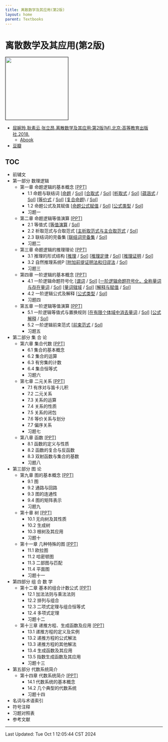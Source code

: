 ```yaml
---
title: 离散数学及其应用(第2版)
layout: home
parent: Textbooks
---
```

# 离散数学及其应用(第2版)

<div>
	<a href="https://www.hep.com.cn/book/show/eb409359-6527-41ae-bf07-4e73f4bb3092">
		<img src="https://node2d-public.hep.com.cn/686bff8422ccd32f68e4b08f991124e1.jpg-small?e=1726546903&token=fz_hnGR7k1CJg3gJX1rpSAWQve4fO7q2Ii7oUBxR:MaUrezZMwVR2SCfkj3YAm5Hd0cU=" style="height: 200px;" border="1">
	</a>
</div>

- [屈婉玲,耿素云,张立昂.离散数学及其应用:第2版[M].北京:高等教育出版社,2018.](https://www.hep.com.cn/book/show/eb409359-6527-41ae-bf07-4e73f4bb3092)
	- [Abook](https://abook.hep.com.cn/1877016)
- [豆瓣](https://book.douban.com/subject/30824839/)

## TOC

- 前辅文
- 第一部分 数理逻辑
	- 第一章 命题逻辑的基本概念 <a href="./p1数理逻辑/ch01命题逻辑的基本概念/ch01命题逻辑的基本概念.pdf">[PPT]</a>
		* 1.1 命题与联结词 \[<a href="./p1数理逻辑/ch01命题逻辑的基本概念/测试题1.1.pdf">命题</a> / <a href="./p1数理逻辑/ch01命题逻辑的基本概念/测试题解答1.1.pdf">Sol</a>\] \[<a href="./p1数理逻辑/ch01命题逻辑的基本概念/测试题1.2~1.3.pdf">合取式</a> / <a href="./p1数理逻辑/ch01命题逻辑的基本概念/测试题解答1.2~1.3.pdf">Sol</a>\] \[<a href="./p1数理逻辑/ch01命题逻辑的基本概念/测试题1.4.pdf">析取式</a> / <a href="./p1数理逻辑/ch01命题逻辑的基本概念/测试题解答1.4.pdf">Sol</a>\] \[<a href="./p1数理逻辑/ch01命题逻辑的基本概念/测试题1.5.pdf">蕴涵式</a> / <a href="./p1数理逻辑/ch01命题逻辑的基本概念/测试题解答1.5.pdf">Sol</a>\] \[<a href="./p1数理逻辑/ch01命题逻辑的基本概念/测试题1.6.pdf">等价式</a> / <a href="./p1数理逻辑/ch01命题逻辑的基本概念/测试题解答1.6.pdf">Sol</a>\] \[<a href="./p1数理逻辑/ch01命题逻辑的基本概念/测试题1.7~1.10.pdf">复合命题</a>\ / <a href="./p1数理逻辑/ch01命题逻辑的基本概念/测试题解答1.7~1.10.pdf">Sol</a>\]
		 * 1.2 命题公式及其赋值 \[<a href="./p1数理逻辑/ch01命题逻辑的基本概念/测试题1.11.pdf">命题公式赋值</a> / <a href="./p1数理逻辑/ch01命题逻辑的基本概念/测试题解答1.11.pdf">Sol</a>\] \[<a href="./p1数理逻辑/ch01命题逻辑的基本概念/测试题1.12~1.13.pdf">公式类型</a> / <a href="./p1数理逻辑/ch01命题逻辑的基本概念/测试题解答1.12~1.13.pdf">Sol</a>\]
		 * 习题一
	- 第二章 命题逻辑等值演算 <a href="./p1数理逻辑/ch02命题逻辑等值演算/ch02命题逻辑等值演算.pdf">[PPT]</a>
		* 2.1 等值式 \[<a href="./p1数理逻辑/ch02命题逻辑等值演算/测试题2.1~2.3.pdf">等值演算</a> / <a href="./p1数理逻辑/ch02命题逻辑等值演算/测试题解答2.1~2.3.pdf">Sol</a>\]
		* 2.2 析取范式与合取范式 \[<a href="./p1数理逻辑/ch02命题逻辑等值演算/测试题2.4~2.9.pdf">主析取范式与主合取范式</a> / <a href="./p1数理逻辑/ch02命题逻辑等值演算/测试题解答2.4~2.9.pdf">Sol</a>\]
		* 2.3 联结词的完备集 \[<a href="./p1数理逻辑/ch02命题逻辑等值演算/测试题2.10~2.14.pdf">联结词完备集</a> / <a href="./p1数理逻辑/ch02命题逻辑等值演算/测试题解答2.10~2.14.pdf">Sol</a>\]
		* 习题二
	- 第三章 命题逻辑的推理理论 <a href="./p1数理逻辑/ch03命题逻辑的推理理论/ch03命题逻辑的推理理论.pdf">[PPT]</a>
		- 3.1 推理的形式结构 \[<a href="./p1数理逻辑/ch03命题逻辑的推理理论/测试题3.1.pdf">推理</a> / <a href="./p1数理逻辑/ch03命题逻辑的推理理论/测试题解答3.1.pdf">Sol</a>\] \[<a href="./p1数理逻辑/ch03命题逻辑的推理理论/测试题3.2~3.3.pdf">推理定律</a> / <a href="./p1数理逻辑/ch03命题逻辑的推理理论/测试题解答3.2~3.3.pdf">Sol</a>\] \[<a href="./p1数理逻辑/ch03命题逻辑的推理理论/测试题3.4~3.5.pdf">推理证明</a> / <a href="./p1数理逻辑/ch03命题逻辑的推理理论/测试题3.4~3.5.pdf">Sol</a>\]
		- 3.2 自然推理系统P \[<a href="./p1数理逻辑/ch03命题逻辑的推理理论/测试题3.6~3.9.pdf">附加前提证明法和归谬法</a> / <a href="./p1数理逻辑/ch03命题逻辑的推理理论/测试题解答3.6~3.9.pdf">Sol</a>\]
		- 习题三
	- 第四章 一阶逻辑的基本概念 <a href="./p1数理逻辑/ch04一阶逻辑基本概念/ch04一阶逻辑基本概念.pdf">[PPT]</a>
		- 4.1 一阶逻辑命题符号化 \[<a href="./p1数理逻辑/ch04一阶逻辑基本概念/测试题4.1.pdf">谓词</a> / <a href="./p1数理逻辑/ch04一阶逻辑基本概念/测试题解答4.1.pdf">Sol</a>\] \[<a href="./p1数理逻辑/ch04一阶逻辑基本概念/测试题4.2~4.3.pdf">一阶逻辑命题符号化、全称量词与存在量词</a> / <a href="./p1数理逻辑/ch04一阶逻辑基本概念/测试题解答4.2~4.3.pdf">Sol</a>\] \[<a href="./p1数理逻辑/ch04一阶逻辑基本概念/测试题4.4.pdf">量词辖域</a> / <a href="./p1数理逻辑/ch04一阶逻辑基本概念/测试题解答4.4.pdf">Sol</a>\] \[<a href="./p1数理逻辑/ch04一阶逻辑基本概念/测试题4.5~4.6.pdf">解释与赋值</a> / <a href="./p1数理逻辑/ch04一阶逻辑基本概念/测试题解答4.5~4.6.pdf">Sol</a>\]
		- 4.2 一阶逻辑公式及解释 \[<a href="./p1数理逻辑/ch04一阶逻辑基本概念/测试题4.7~4.10.pdf">公式类型</a> / <a href="./p1数理逻辑/ch04一阶逻辑基本概念/测试题解答4.7~4.10.pdf">Sol</a>\]
		- 习题四
	- 第五章  一阶逻辑等值演算 <a href="./p1数理逻辑/ch05一阶逻辑等值演算/ch05一阶逻辑等值演算.pdf">[PPT]</a>
		- 5.1 一阶逻辑等值式与置换规则 \[<a href="./p1数理逻辑/ch05一阶逻辑等值演算/测试题5.1.pdf">在有限个体域中消去量词</a> / <a href="./p1数理逻辑/ch05一阶逻辑等值演算/测试题解答5.1.pdf">Sol</a>\] \[<a href="./p1数理逻辑/ch05一阶逻辑等值演算/测试题5.2.pdf">公式解释</a> / <a href="./p1数理逻辑/ch05一阶逻辑等值演算/测试题解答5.2.pdf">Sol</a>\]
		- 5.2 一阶逻辑前束范式 \[<a href="./p1数理逻辑/ch05一阶逻辑等值演算/测试题5.3~5.5.pdf">前束范式</a> / <a href="./p1数理逻辑/ch05一阶逻辑等值演算/测试题解答5.3~5.5.pdf">Sol</a>\]
		- 习题五
- 第二部分 集 合 论
   - 第六章 集合代数 <a href="./p2集合论/ch06集合代数/ch06集合代数.pdf">[PPT]</a>
      - 6.1 集合的基本概念
      - 6.2 集合的运算
      - 6.3 有穷集的计数
      - 6.4 集合恒等式
      - 习题六
   - 第七章 二元关系 <a href="./p2集合论/ch07二元关系/ch07二元关系.pdf">[PPT]</a>
      - 7.1 有序对与笛卡儿积
      - 7.2 二元关系
      - 7.3 关系的运算
      - 7.4 关系的性质
      - 7.5 关系的闭包
      - 7.6 等价关系与划分
      - 7.7 偏序关系
      - 习题七
   - 第八章 函数 <a href="./p2集合论/ch08函数/ch08函数.pdf">[PPT]</a>
      - 8.1 函数的定义与性质
      - 8.2 函数的复合与反函数
      - 8.3 双射函数与集合的基数
      - 习题八
- 第三部分 图  论
   - 第九章 图的基本概念 <a href="./p3图论/ch09图的基本概念/ch09图的基本概念.pdf">[PPT]</a>
      - 9.1 图
      - 9.2 通路与回路
      - 9.3 图的连通性
      - 9.4 图的矩阵表示
      - 习题九
   - 第十章 树 <a href="./p3图论/ch10树/ch10树.pdf">[PPT]</a>
      - 10.1 无向树及其性质
      - 10.2 生成树
      - 10.3 根树及其应用
      - 习题十
   - 第十一章 几种特殊的图 <a href="./p3图论/ch11几种特殊的图/ch11几种特殊的图.pdf">[PPT]</a>
      - 11.1 欧拉图
      - 11.2 哈密顿图
      - 11.3 二部图与匹配
      - 11.4 平面图
      - 习题十一
- 第四部分 组 合 数 学
   - 第十二章 基本的组合计数公式 <a href="./p4组合数学/ch12基本的组合计数方式/ch12基本的组合计数方式.pdf">[PPT]</a>
      - 12.1 加法法则与乘法法则
      - 12.2 排列与组合
      - 12.3 二项式定理与组合恒等式
      - 12.4 多项式定理
      - 习题十二
   - 第十三章 递推方程、生成函数及应用 <a href="./p4组合数学/ch13递推方程&生成函数及应用/ch13递推方程&生成函数及应用.pdf">[PPT]</a>
      - 13.1 递推方程的定义及实例
      - 13.2 递推方程的公式解法
      - 13.3 递推方程的其他解法
      - 13.4 生成函数及其应用
      - 13.5 指数生成函数及其应用
      - 习题十三
- 第五部分 代数系统简介
   - 第十四章 代数系统简介 <a href="./p5代数系统/ch14代数系统简介.pdf">[PPT]</a>
      - 14.1 代数系统的基本概念
      - 14.2 几个典型的代数系统
      - 习题十四
- 名词与术语索引
- 符号注释
- 习题对照表
- 参考文献

---

Last Updated: Tue Oct  1 12:05:44 CST 2024